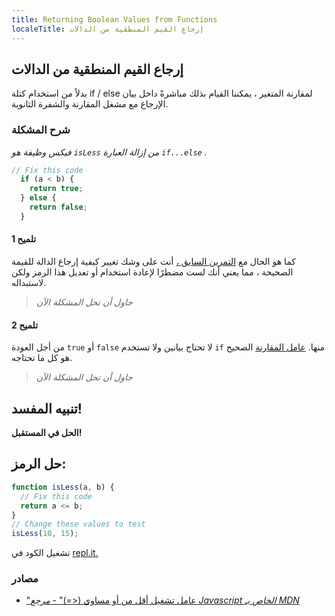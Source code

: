 ```yaml
---
title: Returning Boolean Values from Functions
localeTitle: إرجاع القيم المنطقية من الدالات
---
```

## إرجاع القيم المنطقية من الدالات

بدلاً من استخدام كتلة if / else لمقارنة المتغير ، يمكننا القيام بذلك مباشرةً داخل بيان الإرجاع مع مشغل المقارنة والشفرة الثانوية.

### شرح المشكلة

_فيكس وظيفة هو `isLess` من إزالة العبارة `if...else` ._

```js
// Fix this code
  if (a < b) {
    return true;
  } else {
    return false;
  }
``` 

#### تلميح 1

كما هو الحال مع [التمرين السابق ،](https://learn.freecodecamp.org/javascript-algorithms-and-data-structures/basic-javascript/replacing-if-else-chains-with-switch) أنت على وشك تغيير كيفية إرجاع الدالة للقيمة الصحيحة ، مما يعني أنك لست مضطرًا لإعادة استخدام أو تعديل هذا الرمز ولكن لاستبداله.

> _حاول أن تحل المشكلة الآن_

#### تلميح 2

من أجل العودة `true` أو `false` لا تحتاج بيانين ولا تستخدم `if` منها. [عامل المقارنة](https://developer.mozilla.org/en-US/docs/Web/JavaScript/Reference/Operators/Comparison_Operators) الصحيح هو كل ما تحتاجه.

> _حاول أن تحل المشكلة الآن_

## تنبيه المفسد!

**الحل في المستقبل!**

## حل الرمز:

```javascript
function isLess(a, b) {
  // Fix this code
  return a <= b;
}
// Change these values to test
isLess(10, 15);
``` 

تشغيل الكود في [repl.it.](https://repl.it/@AdrianSkar/Basic-Js-Returning-boolean-from-function)

### مصادر

*   ["عامل تشغيل أقل من أو مساوي (<=)" - _مرجع Javascript الخاص بـ MDN_](https://developer.mozilla.org/en-US/docs/Web/JavaScript/Reference/Operators/Comparison_Operators#Less_than_or_equal_operator_(%3C))